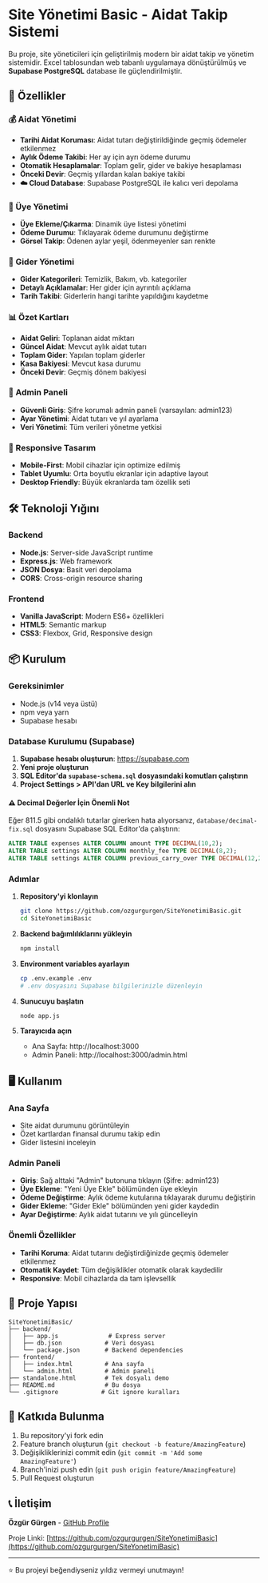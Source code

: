 # Site Yönetimi Basic - Aidat Takip Sistemi

Bu proje, site yöneticileri için geliştirilmiş modern bir aidat takip ve yönetim sistemidir. Excel tablosundan web tabanlı uygulamaya dönüştürülmüş ve **Supabase PostgreSQL** database ile güçlendirilmiştir.

## 🚀 Özellikler

### 💰 Aidat Yönetimi
- **Tarihi Aidat Koruması**: Aidat tutarı değiştirildiğinde geçmiş ödemeler etkilenmez
- **Aylık Ödeme Takibi**: Her ay için ayrı ödeme durumu
- **Otomatik Hesaplamalar**: Toplam gelir, gider ve bakiye hesaplaması
- **Önceki Devir**: Geçmiş yıllardan kalan bakiye takibi
- **☁️ Cloud Database**: Supabase PostgreSQL ile kalıcı veri depolama

### 👥 Üye Yönetimi  
- **Üye Ekleme/Çıkarma**: Dinamik üye listesi yönetimi
- **Ödeme Durumu**: Tıklayarak ödeme durumunu değiştirme
- **Görsel Takip**: Ödenen aylar yeşil, ödenmeyenler sarı renkte

### 💸 Gider Yönetimi
- **Gider Kategorileri**: Temizlik, Bakım, vb. kategoriler
- **Detaylı Açıklamalar**: Her gider için ayrıntılı açıklama
- **Tarih Takibi**: Giderlerin hangi tarihte yapıldığını kaydetme

### 📊 Özet Kartları
- **Aidat Geliri**: Toplanan aidat miktarı
- **Güncel Aidat**: Mevcut aylık aidat tutarı  
- **Toplam Gider**: Yapılan toplam giderler
- **Kasa Bakiyesi**: Mevcut kasa durumu
- **Önceki Devir**: Geçmiş dönem bakiyesi

### 🔐 Admin Paneli
- **Güvenli Giriş**: Şifre korumalı admin paneli (varsayılan: admin123)
- **Ayar Yönetimi**: Aidat tutarı ve yıl ayarlama
- **Veri Yönetimi**: Tüm verileri yönetme yetkisi

### 📱 Responsive Tasarım
- **Mobile-First**: Mobil cihazlar için optimize edilmiş
- **Tablet Uyumlu**: Orta boyutlu ekranlar için adaptive layout
- **Desktop Friendly**: Büyük ekranlarda tam özellik seti

## 🛠️ Teknoloji Yığını

### Backend
- **Node.js**: Server-side JavaScript runtime
- **Express.js**: Web framework
- **JSON Dosya**: Basit veri depolama
- **CORS**: Cross-origin resource sharing

### Frontend  
- **Vanilla JavaScript**: Modern ES6+ özellikleri
- **HTML5**: Semantic markup
- **CSS3**: Flexbox, Grid, Responsive design

## 📦 Kurulum

### Gereksinimler
- Node.js (v14 veya üstü)
- npm veya yarn
- Supabase hesabı

### Database Kurulumu (Supabase)
1. **Supabase hesabı oluşturun**: https://supabase.com
2. **Yeni proje oluşturun**
3. **SQL Editor'da `supabase-schema.sql` dosyasındaki komutları çalıştırın**
4. **Project Settings > API'dan URL ve Key bilgilerini alın**

#### ⚠️ Decimal Değerler İçin Önemli Not
Eğer 811.5 gibi ondalıklı tutarlar girerken hata alıyorsanız, `database/decimal-fix.sql` dosyasını Supabase SQL Editor'da çalıştırın:
```sql
ALTER TABLE expenses ALTER COLUMN amount TYPE DECIMAL(10,2);
ALTER TABLE settings ALTER COLUMN monthly_fee TYPE DECIMAL(8,2);
ALTER TABLE settings ALTER COLUMN previous_carry_over TYPE DECIMAL(12,2);
```

### Adımlar
1. **Repository'yi klonlayın**
   ```bash
   git clone https://github.com/ozgurgurgen/SiteYonetimiBasic.git
   cd SiteYonetimiBasic
   ```

2. **Backend bağımlılıklarını yükleyin**
   ```bash
   npm install
   ```

3. **Environment variables ayarlayın**
   ```bash
   cp .env.example .env
   # .env dosyasını Supabase bilgilerinizle düzenleyin
   ```

4. **Sunucuyu başlatın**
   ```bash
   node app.js
   ```

4. **Tarayıcıda açın**
   - Ana Sayfa: http://localhost:3000
   - Admin Paneli: http://localhost:3000/admin.html

## 🖥️ Kullanım

### Ana Sayfa
- Site aidat durumunu görüntüleyin
- Özet kartlardan finansal durumu takip edin
- Gider listesini inceleyin

### Admin Paneli  
- **Giriş**: Sağ alttaki "Admin" butonuna tıklayın (Şifre: admin123)
- **Üye Ekleme**: "Yeni Üye Ekle" bölümünden üye ekleyin
- **Ödeme Değiştirme**: Aylık ödeme kutularına tıklayarak durumu değiştirin
- **Gider Ekleme**: "Gider Ekle" bölümünden yeni gider kaydedin
- **Ayar Değiştirme**: Aylık aidat tutarını ve yılı güncelleyin

### Önemli Özellikler
- **Tarihi Koruma**: Aidat tutarını değiştirdiğinizde geçmiş ödemeler etkilenmez
- **Otomatik Kaydet**: Tüm değişiklikler otomatik olarak kaydedilir
- **Responsive**: Mobil cihazlarda da tam işlevsellik

## 📁 Proje Yapısı

```
SiteYonetimiBasic/
├── backend/
│   ├── app.js              # Express server
│   ├── db.json            # Veri dosyası
│   └── package.json       # Backend dependencies
├── frontend/
│   ├── index.html         # Ana sayfa
│   └── admin.html         # Admin paneli
├── standalone.html        # Tek dosyalı demo
├── README.md              # Bu dosya
└── .gitignore            # Git ignore kuralları
```

## 🤝 Katkıda Bulunma

1. Bu repository'yi fork edin
2. Feature branch oluşturun (`git checkout -b feature/AmazingFeature`)
3. Değişikliklerinizi commit edin (`git commit -m 'Add some AmazingFeature'`)
4. Branch'inizi push edin (`git push origin feature/AmazingFeature`)
5. Pull Request oluşturun

## 📞 İletişim

**Özgür Gürgen** - [GitHub Profile](https://github.com/ozgurgurgen)

Proje Linki: [https://github.com/ozgurgurgen/SiteYonetimiBasic](https://github.com/ozgurgurgen/SiteYonetimiBasic)

---

⭐ Bu projeyi beğendiyseniz yıldız vermeyi unutmayın!
